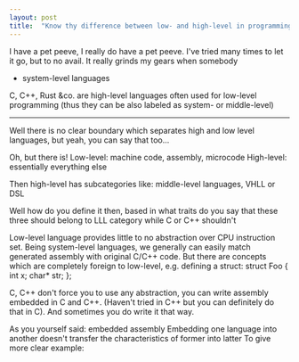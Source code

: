 ```yaml
---
layout: post
title:  "Know thy difference between low- and high-level in programming"
---
```


I have a pet peeve, I really do have a pet peeve. I've tried many times to let
it go, but to no avail. It really grinds my gears when somebody

* system-level languages

C, C++, Rust &co. are high-level languages often used for low-level programming
(thus they can be also labeled as system- or middle-level)

--------------------------------------------------------------------------------

Well there is no clear boundary which separates high and low level languages, but yeah, you can say that too...


Oh, but there is!
Low-level: machine code, assembly, microcode
High-level: essentially everything else

Then high-level has subcategories like: middle-level languages, VHLL or DSL

Well how do you define it then, based in what traits do you say that these three should belong to LLL category while C or C++ shouldn't

Low-level language provides little to no abstraction over CPU instruction set.
Being system-level languages, we generally can easily match generated assembly with original C/C++ code.
But there are concepts which are completely foreign to low-level, e.g. defining a struct:
struct Foo {
    int x;
    char* str;
};

C, C++ don't force you to use any abstraction, you can write assembly embedded in C and C++. (Haven't tried in C++ but you can definitely do that in C).
And sometimes you do write it that way.

As you yourself said: embedded assembly
Embedding one language into another doesn't transfer the characteristics of former into latter
To give more clear example: <script> tag in HTML doesn't make it a programming language - JavaScript is the programming language embedded into markup language.
And there is nothing stating high-level language cannot be capable of low-level programming, quite the contrary! Low-level programming is common to middle-level subcategory.
Also, if you don't use any abstraction provided by C and only opted for inline assembly, then well... you wrote assembly, not C.
    Haven't tried in C++ but you can definitely do that in C
Definitely not definitely ;)
C standard recognizes inline assembly as common extension (C11 § J.5.10), but doesn't standardize it even as optional.
Funny enough, it's C++ that standardize it as conditionally-supported with implementation-defined meaning (C20 § 9.10).
